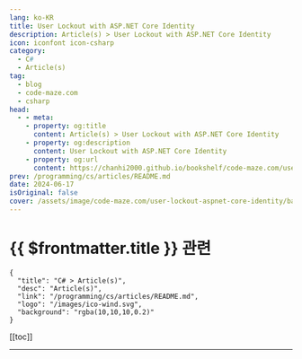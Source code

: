 ```yaml
---
lang: ko-KR
title: User Lockout with ASP.NET Core Identity
description: Article(s) > User Lockout with ASP.NET Core Identity
icon: iconfont icon-csharp
category: 
  - C#
  - Article(s)
tag: 
  - blog
  - code-maze.com
  - csharp
head:  
  - - meta:
    - property: og:title
      content: Article(s) > User Lockout with ASP.NET Core Identity
    - property: og:description
      content: User Lockout with ASP.NET Core Identity
    - property: og:url
      content: https://chanhi2000.github.io/bookshelf/code-maze.com/user-lockout-aspnet-core-identity.html
prev: /programming/cs/articles/README.md
date: 2024-06-17
isOriginal: false
cover: /assets/image/code-maze.com/user-lockout-aspnet-core-identity/banner.png
---
```


# {{ $frontmatter.title }} 관련

```component VPCard
{
  "title": "C# > Article(s)",
  "desc": "Article(s)",
  "link": "/programming/cs/articles/README.md",
  "logo": "/images/ico-wind.svg",
  "background": "rgba(10,10,10,0.2)"
}
```

[[toc]]

---

<SiteInfo
  name="User Lockout with ASP.NET Core Identity"
  desc="In this article, we are going to learn about User Lockout functionality with ASP.NET Core. Additionally, we'll implement a custom password validation."
  url="https://code-maze.com/user-lockout-aspnet-core-identity/"
  logo="/assets/image/code-maze.com/favicon.png"
  preview="/assets/image/code-maze.com/user-lockout-aspnet-core-identity/banner.png"/>

<!-- TODO: 작성 -->
